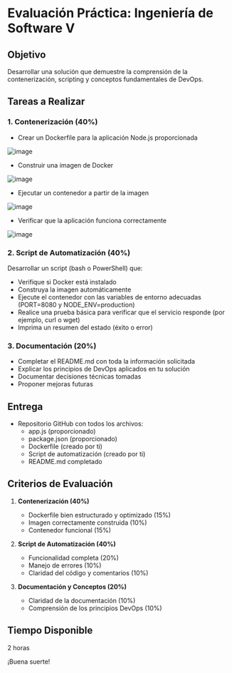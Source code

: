 # Evaluación Práctica: Ingeniería de Software V

## Objetivo
Desarrollar una solución que demuestre la comprensión de la contenerización, scripting y conceptos fundamentales de DevOps.

## Tareas a Realizar

### 1. Contenerización (40%)
- Crear un Dockerfile para la aplicación Node.js proporcionada

![image](https://github.com/user-attachments/assets/c4b80785-0d72-466c-8a8b-fabc93603c0b)


- Construir una imagen de Docker
  
![image](https://github.com/user-attachments/assets/cd5ca326-5a16-4d50-bd9b-4ff26e2969ad)

- Ejecutar un contenedor a partir de la imagen

![image](https://github.com/user-attachments/assets/2f184235-d21b-4d2f-9065-f732c56469b2)

- Verificar que la aplicación funciona correctamente

![image](https://github.com/user-attachments/assets/0532fc1d-8540-4e11-b7f1-c12af680b64e)


### 2. Script de Automatización (40%)
Desarrollar un script (bash o PowerShell) que:
- Verifique si Docker está instalado
- Construya la imagen automáticamente
- Ejecute el contenedor con las variables de entorno adecuadas (PORT=8080 y NODE_ENV=production)
- Realice una prueba básica para verificar que el servicio responde (por ejemplo, curl o wget)
- Imprima un resumen del estado (éxito o error)

### 3. Documentación (20%)
- Completar el README.md con toda la información solicitada
- Explicar los principios de DevOps aplicados en tu solución
- Documentar decisiones técnicas tomadas
- Proponer mejoras futuras

## Entrega
- Repositorio GitHub con todos los archivos:
  - app.js (proporcionado)
  - package.json (proporcionado)
  - Dockerfile (creado por ti)
  - Script de automatización (creado por ti)
  - README.md completado

## Criterios de Evaluación
1. **Contenerización (40%)**
   - Dockerfile bien estructurado y optimizado (15%)
   - Imagen correctamente construida (10%)
   - Contenedor funcional (15%)

2. **Script de Automatización (40%)**
   - Funcionalidad completa (20%)
   - Manejo de errores (10%)
   - Claridad del código y comentarios (10%)

3. **Documentación y Conceptos (20%)**
   - Claridad de la documentación (10%)
   - Comprensión de los principios DevOps (10%)

## Tiempo Disponible
2 horas

¡Buena suerte!
